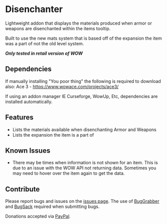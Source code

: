 # Disenchanter
Lightweight addon that displays the materials produced when armor or weapons are disenchanted within the items tooltip. 

Built to use the new mats system that is based off of the expansion the item was a part of not the old level system.

**_Only tested in retail version of WOW_**

## Dependencies
If manually installing "You poor thing" the following is required to download also: Ace 3 - https://www.wowace.com/projects/ace3/

If using an addon manager IE Curseforge, WowUp, Etc, dependencies are installed automatically.

## Features

* Lists the materials available when disenchanting Armor and Weapons
* Lists the expansion the item is a part of

## Known Issues

* There may be times when information is not shown for an item. This is due to an issue with the WOW API not returning data. Sometimes you may need to hover over the item again to get the data.

## Contribute

Please report bugs and issues on the [issues page](https://github.com/gonzoinc/Disenchanter/issues).
The use of
[BugGrabber](https://www.curseforge.com/wow/addons/bug-grabber) and
[BugSack](https://www.curseforge.com/wow/addons/bugsack) required when submitting bugs.

Donations accepted via  [PayPal](https://www.paypal.com/donate?hosted_button_id=JY8UQ7MZ22C9C).

